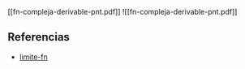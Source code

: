 [[fn-compleja-derivable-pnt.pdf]]
![[fn-compleja-derivable-pnt.pdf]]

## Referencias
- [limite-fn](./limite-fn.md)
